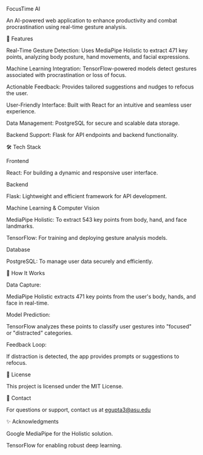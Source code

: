FocusTime AI

An AI-powered web application to enhance productivity and combat procrastination using real-time gesture analysis.

🌟 Features

Real-Time Gesture Detection: Uses MediaPipe Holistic to extract 471 key points, analyzing body posture, hand movements, and facial expressions.

Machine Learning Integration: TensorFlow-powered models detect gestures associated with procrastination or loss of focus.

Actionable Feedback: Provides tailored suggestions and nudges to refocus the user.

User-Friendly Interface: Built with React for an intuitive and seamless user experience.

Data Management: PostgreSQL for secure and scalable data storage.

Backend Support: Flask for API endpoints and backend functionality.

🛠️ Tech Stack

Frontend

React: For building a dynamic and responsive user interface.

Backend

Flask: Lightweight and efficient framework for API development.

Machine Learning & Computer Vision

MediaPipe Holistic: To extract 543 key points from body, hand, and face landmarks.

TensorFlow: For training and deploying gesture analysis models.

Database

PostgreSQL: To manage user data securely and efficiently.


🧠 How It Works

Data Capture:

MediaPipe Holistic extracts 471 key points from the user's body, hands, and face in real-time.

Model Prediction:

TensorFlow analyzes these points to classify user gestures into "focused" or "distracted" categories.

Feedback Loop:

If distraction is detected, the app provides prompts or suggestions to refocus.


📜 License

This project is licensed under the MIT License.

📧 Contact

For questions or support, contact us at egupta3@asu.edu

✨ Acknowledgments

Google MediaPipe for the Holistic solution.

TensorFlow for enabling robust deep learning.


